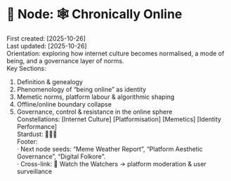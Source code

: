 # 🔖 Node: 🕸️ Chronically Online  
First created: [2025-10-26]  
Last updated: [2025-10-26]  
Orientation: exploring how internet culture becomes normalised, a mode of being, and a governance layer of norms.  
Key Sections:
  1. Definition & genealogy  
  2. Phenomenology of “being online” as identity  
  3. Memetic norms, platform labour & algorithmic shaping  
  4. Offline/online boundary collapse  
  5. Governance, control & resistance in the online sphere  
Constellations: [Internet Culture] [Platformisation] [Memetics] [Identity Performance]  
Stardust: 🔹🔹🔹  
Footer:  
  · Next node seeds: “Meme Weather Report”, “Platform Aesthetic Governance”, “Digital Folkore”.  
  · Cross-link: 🧿 Watch the Watchers → platform moderation & user surveillance  
